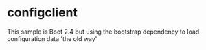 # configclient

This sample is Boot 2.4 but using the bootstrap dependency to load 
configuration data 'the old way'

